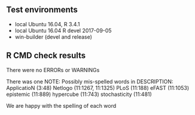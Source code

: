 ## Test environments
* local Ubuntu 16.04, R 3.4.1
* local Ubuntu 16.04 R devel 2017-09-05
* win-builder (devel and release)

## R CMD check results
There were no ERRORs or WARNINGs

There was one NOTE:
Possibly mis-spelled words in DESCRIPTION:
  ApplicatioN (3:48)
  Netlogo (11:1267, 11:1325)
  PLoS (11:188)
  eFAST (11:1053)
  epistemic (11:889)
  hypercube (11:743)
  stochasticity (11:481)
  
We are happy with the spelling of each word
